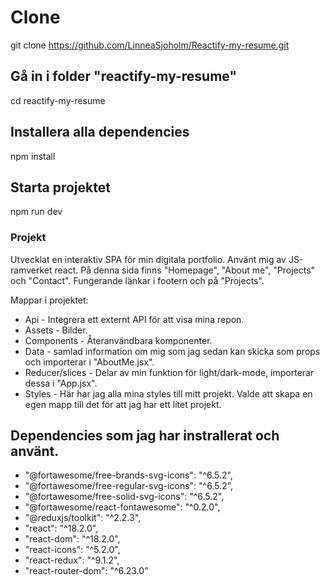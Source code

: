 # Clone 
git clone https://github.com/LinneaSjoholm/Reactify-my-resume.git

## Gå in i folder "reactify-my-resume" 
cd reactify-my-resume

## Installera alla dependencies 
npm install

## Starta projektet 
npm run dev

### Projekt
Utvecklat en interaktiv SPA för min digitala portfolio. Använt mig av JS-ramverket react.
På denna sida finns "Homepage", "About me", "Projects" och "Contact". 
Fungerande länkar i footern och på "Projects". 

Mappar i projektet:
- Api - Integrera ett externt API för att visa mina repon.
- Assets - Bilder.
- Components - Återanvändbara komponenter.
- Data - samlad information om mig som jag sedan kan skicka som props och importerar i "AboutMe.jsx".
- Reducer/slices - Delar av min funktion för light/dark-mode, importerar dessa i "App.jsx".
- Styles - Här har jag alla mina styles till mitt projekt. Valde att skapa en egen mapp till det för att jag har ett litet projekt.

## Dependencies som jag har instrallerat och använt.
- "@fortawesome/free-brands-svg-icons": "^6.5.2", 
- "@fortawesome/free-regular-svg-icons": "^6.5.2", 
- "@fortawesome/free-solid-svg-icons": "^6.5.2", 
- "@fortawesome/react-fontawesome": "^0.2.0", 
- "@reduxjs/toolkit": "^2.2.3", 
- "react": "^18.2.0", 
- "react-dom": "^18.2.0", 
- "react-icons": "^5.2.0", 
- "react-redux": "^9.1.2", 
- "react-router-dom": "^6.23.0"
